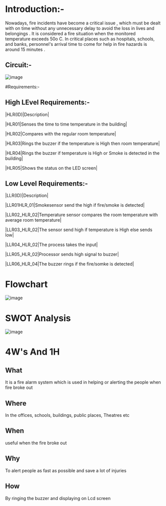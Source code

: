 # Introduction:-
Nowadays, fire incidents have become a critical issue , which must be dealt with on time without any unnecessary delay to avoid the loss in lives and belongings . It is considered a fire situation when the monitored temperature exceeds 50o C. In critical places such as hospitals, schools, and banks, personnel's arrival time to come for help in fire hazards is around 15 minutes .
## Circuit:-

![image](https://user-images.githubusercontent.com/101261412/164719626-aef39f74-535b-4527-ac55-d93f3a82a739.png)

#Requirements:-

## High LEvel Requirements:-

|HLR(ID)|Description|

|HLR01|Senses the time to time temperature in the building|

|HLR02|Compares with the regular room temperature|

|HLR03|Rings the buzzer if the temperature is High then room temperature|

|HLR04|Rings the buzzer if temperature is High or Smoke is detected in the building|

|HLR05|Shows the status on the LED screen|


## Low Level Requirements:-
|LLR(ID)|Description|

|LLR01HLR_01|Smokesensor send the high if fire/smoke is detected|

|LLR02_HLR_02|Temperature sensor compares the room temperature with average room temperature|

|LLR03_HLR_02|The sensor send high if temperature is High else sends low|

|LLR04_HLR_02|The process takes the input|

|LLR05_HLR_02|Processor sends high signal to buzzer|

|LLR06_HLR_04|The buzzer rings if the fire/somke is detected|

# Flowchart

![image](https://user-images.githubusercontent.com/101261412/164721761-704081e1-cb01-429b-a300-0677c56b3369.png)

# SWOT Analysis 
![image](https://user-images.githubusercontent.com/101261412/164721887-9494cf55-bc74-4dc8-9652-437592f9a944.png)

# 4W's And 1H

## What
It is a fire alarm system which is used in helping or alerting the people when fire broke out

## Where
In the offices, schools, buildings, public places, Theatres etc

## When
useful when the fire broke out

## Why
To alert people as fast as possible and save a lot of injuries

## How
By ringing the buzzer and displaying on Lcd screen
